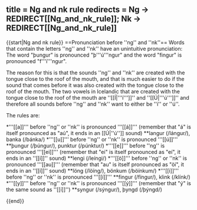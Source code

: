 title = Ng and nk rule
redirects = Ng -> REDIRECT[[Ng_and_nk_rule]]; Nk -> REDIRECT[[Ng_and_nk_rule]]
---

{{start|Ng and nk rule}}
==Pronunciation before ''ng'' and ''nk''==
Words that contain the letters ''ng'' and ''nk'' have an unintuitive pronunciation: The word "þungur" is pronounced "þ'''ú'''ngur" and the word "fingur" is pronounced "f'''í'''ngur".

The reason for this is that the sounds ''ng'' and ''nk'' are created with the tongue close to the roof of the mouth, and that is much easier to do if the sound that comes before it was also created with the tongue close to the roof of the mouth. The two vowels in Icelandic that are created with the tongue close to the roof of the mouth are ''[[Í|'''í''']]'' and ''[[Ú|'''ú''']]'' and therefore all sounds before ''ng'' and ''nk'' want to either be ''í'' or ''ú''.

The rules are:

*'''[[a]]''' before ''ng'' or ''nk'' is pronounced '''[[á]]''' (remember that "á" is itself pronounced as "aú", it ends in an [[Ú|''ú'']] sound)
**langur (/lángur/), banka (/bánka/)
*'''[[u]]''' before ''ng'' or ''nk'' is pronounced '''[[ú]]'''
**þungur (/þúngur/), punktur (/púnktur/)
*'''[[e]]''' before ''ng'' is pronounced '''[[ei]]''' (remember that "ei" is itself pronounced as "eí", it ends in an ''[[í]]'' sound)
**lengi (/leíngi/)
*'''[[ö]]''' before ''ng'' or ''nk'' is pronounced '''[[au]]''' (remember that "au" is itself pronounced as "öí", it ends in an ''[[í]]'' sound)
**löng (/löíng/), bönkum (/böínkum/)
*'''[[i]]''' before ''ng'' or ''nk'' is pronounced '''[[í]]'''
**fingur (/fíngur/), klink (/klínk/)
*'''[[y]]''' before ''ng'' or ''nk'' is pronounced '''[[ý]]''' (remember that "ý" is the same sound as ''[[í]]'')
**syngur (/sýngur/), þyngd (/þýngd/)

{{end}}